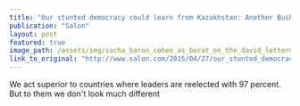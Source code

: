 ```yaml
---
title: "Our stunted democracy could learn from Kazakhstan: Another Bush/Clinton race doesn’t look free to the rest of the world"
publication: "Salon"
layout: post
featured: true
image_path: /assets/img/sacha_baron_cohen_as_borat_on_the_david_letterman_show-620x412.jpg
link_to_original: "http://www.salon.com/2015/04/27/our_stunted_democracy_could_learn_from_kazakhstan_another_bushclinton_race_doesnt_look_free_to_the_rest_of_the_world/"
---
```

We act superior to countries where leaders are reelected with 97 percent. But to them we don't look much different
